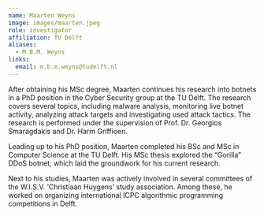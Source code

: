 ```yaml
---
name: Maarten Weyns 
image: images/maarten.jpeg
role: investigator
affiliation: TU Delft
aliases:
  - M.B.M. Weyns
links:
  email: m.b.m.weyns@tudelft.nl
---
```


After obtaining his MSc degree, Maarten continues his research into botnets in a PhD position in the Cyber Security group at the TU Delft. The research covers several topics, including malware analysis, monitoring live botnet activity, analyzing attack targets and investigating used attack tactics. The research is performed under the supervision of Prof. Dr. Georgios Smaragdakis and Dr. Harm Griffioen.

Leading up to his PhD position, Maarten completed his BSc and MSc in Computer Science at the TU Delft. His MSc thesis explored the “Gorilla” DDoS botnet, which laid the groundwork for his current research.

Next to his studies, Maarten was actively involved in several committees of the W.I.S.V. ‘Christiaan Huygens’ study association. Among these, he worked on organizing international ICPC algorithmic programming competitions in Delft.
